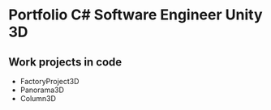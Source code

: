 # Portfolio C# Software Engineer Unity 3D
## Work projects in code
- FactoryProject3D
- Panorama3D
- Column3D
